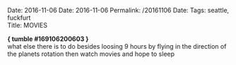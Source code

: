 Date: 2016-11-06
Date: 2016-11-06
Permalink: /20161106
Date: 
Tags: seattle, fuckfurt  
Title: MOVIES
  
**{ tumble #169106200603 }**  
what else there is to do besides loosing 9 hours by flying in the direction of the planets rotation then watch movies and hope to sleep  
